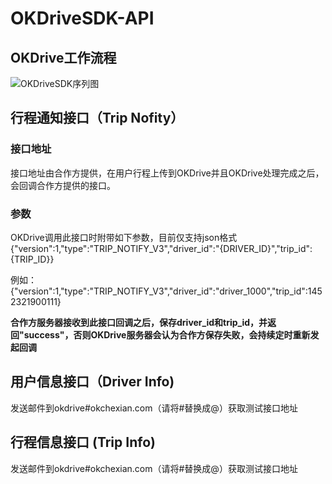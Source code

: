 # OKDriveSDK-API
## OKDrive工作流程
![OKDriveSDK序列图](http://7i7itm.com1.z0.glb.clouddn.com/OKDrive-UML-%E6%B5%81%E7%A8%8B.png)
## 行程通知接口（Trip Nofity）
### 接口地址
接口地址由合作方提供，在用户行程上传到OKDrive并且OKDrive处理完成之后，会回调合作方提供的接口。
### 参数
OKDrive调用此接口时附带如下参数，目前仅支持json格式
{"version":1,"type":"TRIP_NOTIFY_V3","driver_id":"{DRIVER_ID}","trip_id":{TRIP_ID}}

例如：
{"version":1,"type":"TRIP_NOTIFY_V3","driver_id":"driver_1000","trip_id":1452321900111}

__合作方服务器接收到此接口回调之后，保存driver_id和trip_id，并返回"success"，否则OKDrive服务器会认为合作方保存失败，会持续定时重新发起回调__

## 用户信息接口（Driver Info)
发送邮件到okdrive#okchexian.com（请将#替换成@）获取测试接口地址
## 行程信息接口 (Trip Info)
发送邮件到okdrive#okchexian.com（请将#替换成@）获取测试接口地址